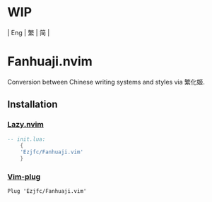# WIP
| Eng | 繁 | 简 |

# Fanhuaji.nvim
Conversion between Chinese writing systems and styles via 繁化姬.

<!-- Based on top of Fanhuaji's Sublime Text plugin. -->

## Installation
### [Lazy.nvim](https://github.com/folke/lazy.nvim)

```lua
-- init.lua:
    {
    'Ezjfc/Fanhuaji.vim'
    }
```

### [Vim-plug](https://github.com/junegunn/vim-plug)
```vim
Plug 'Ezjfc/Fanhuaji.vim'
```

<!-- ## Commands -->

<!-- # Issues -->
<!-- Docker -->
